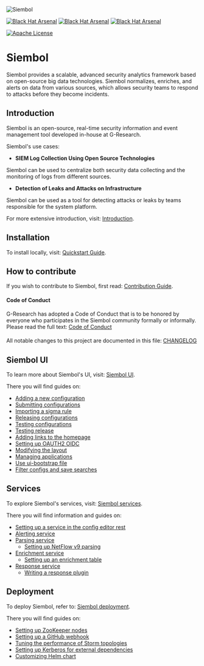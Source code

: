 ![Siembol](logo.svg)

[![Black Hat Arsenal](https://raw.githubusercontent.com/toolswatch/badges/54ad78bc63b24ce445e8241f179fe1ddeecf8eef/arsenal/usa/2021.svg)](https://www.blackhat.com/us-21/arsenal/schedule/index.html#siembol-an-open-source-real-time-siem-tool-based-on-big-data-technologies-24038)
[![Black Hat Arsenal](https://raw.githubusercontent.com/toolswatch/badges/master/arsenal/europe/2021.svg?sanitize=true)](https://www.blackhat.com/eu-21/arsenal/schedule/index.html#siembol-an-open-source-real-time-siem-tool-based-on-big-data-technologies-25165)
[![Black Hat Arsenal](https://raw.githubusercontent.com/toolswatch/badges/master/arsenal/usa/2022.svg?sanitize=true)](https://www.blackhat.com/us-22/arsenal/schedule/#siembol-an-open-source-real-time-siem-tool-based-on-big-data-technologies-27927)

[![Apache License](https://img.shields.io/badge/License-Apache%202.0-blue)](https://www.apache.org/licenses/LICENSE-2.0)

# Siembol 

Siembol provides a scalable, advanced security analytics framework based on open-source big data technologies. Siembol normalizes, enriches, and alerts on data from various sources, which allows security teams to respond to attacks before they become incidents.

Introduction
------------

Siembol is an open-source, real-time security information and event management tool developed in-house at G-Research.
 
Siembol's use cases:

* **SIEM Log Collection Using Open Source Technologies**

Siembol can be used to centralize both security data collecting and the monitoring of logs from different sources.

* **Detection of Leaks and Attacks on Infrastructure**

Siembol can be used as a tool for detecting attacks or leaks by teams responsible for the system platform. 

For more extensive introduction, visit: [Introduction](/docs/introduction/introduction.md).

Installation
------------

To install locally, visit: [Quickstart Guide](/docs/introduction/how-tos/quickstart.md).

How to contribute
-----------------

If you wish to contribute to Siembol, first read: [Contribution Guide](/docs/introduction/how-tos/how_to_contribute.md).

#### Code of Conduct
G-Research has adopted a Code of Conduct that is to be honored by everyone who participates in the Siembol community formally or informally.
Please read the full text: [Code of Conduct](/CODE_OF_CONDUCT.md)

####
All notable changes to this project are documented in this file: [CHANGELOG](/CHANGELOG.md)

Siembol UI
-------------

To learn more about Siembol's UI, visit: [Siembol UI](/docs/siembol_ui/siembol_ui.md).

There you will find guides on:
- [Adding a new configuration](/docs/siembol_ui/how-tos/how_to_add_new_config_in_siembol_ui.md)
- [Submitting configurations](/docs/siembol_ui/how-tos/how_to_submit_config_in_siembol_ui.md)
- [Importing a sigma rule](/docs/siembol_ui/how-tos/how_to_import_sigma_rules.md)
- [Releasing configurations](/docs/siembol_ui/how-tos/how_to_release_configurations_in_siembol_ui.md)
- [Testing configurations](/docs/siembol_ui/how-tos/how_to_test_config_in_siembol_ui.md)
- [Testing release](/docs/siembol_ui/how-tos/how_to_test_release_in_siembol_ui.md)  
- [Adding links to the homepage](/docs/siembol_ui/how-tos/how_to_add_links_to_siembol_ui_home_page.md)
- [Setting up OAUTH2 OIDC](/docs/siembol_ui/how-tos/how_to_setup_oauth2_oidc_in_siembol_ui.md)
- [Modifying the layout](/docs/siembol_ui/how-tos/how_to_modify_ui_layout.md)
- [Managing applications](/docs/siembol_ui/how-tos/how_to_manage_applications.md)
- [Use ui-bootstrap file](/docs/siembol_ui/how-tos/how_to_use_ui_bootstrap_file.md)
- [Filter configs and save searches](/docs/siembol_ui/how-tos/how_to_filter_configs_and_save_searches.md)

Services
---------

To explore Siembol's services, visit: [Siembol services](/docs/services).

There you will find information and guides on:
- [Setting up a service in the config editor rest](/docs/services/how-tos/how_to_set_up_service_in_config_editor_rest.md)
- [Alerting service](/docs/services/siembol_alerting_services.md)
- [Parsing service](/docs/services/siembol_parsing_services.md)
  - [Setting up NetFlow v9 parsing](/docs/services/how-tos/how_to_setup_netflow_v9_parsing.md)
- [Enrichment service](/docs/services/siembol_enrichment_service.md)
  - [Setting up an enrichment table](/docs/services/how-tos/how_to_set_up_enrichment_table.md)
- [Response service](/docs/services/siembol_response_service.md)
  - [Writing a response plugin](/docs/services/how-tos/how_to_write_response_plugin.md)
        
Deployment
----------

To deploy Siembol, refer to: [Siembol deployment](/docs/deployment/deployment.md).

There you will find guides on:
- [Setting up ZooKeeper nodes](/docs/deployment/how-tos/how_to_set_up_zookeeper_nodes.md)
- [Setting up a GitHub webhook](/docs/deployment/how-tos/how_to_setup_github_webhook.md)
- [Tuning the performance of Storm topologies](/docs/deployment/how-tos/how_to_tune_performance_of_storm_topologies.md)
- [Setting up Kerberos for external dependencies](/docs/deployment/how-tos/how_to_set_up_kerberos_for_external_dependencies.md)
- [Customizing Helm chart](/docs/deployment/how-tos/how_to_customize_helm_charts.md)
